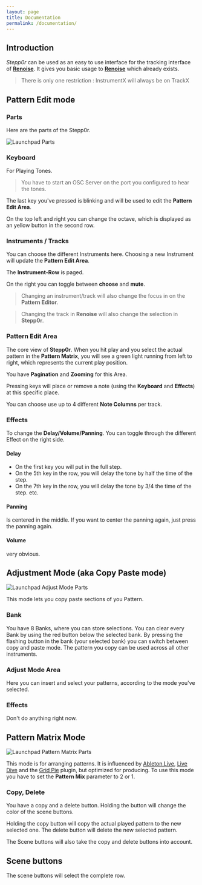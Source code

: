 ```yaml
---
layout: page
title: Documentation
permalink: /documentation/
---
```


## Introduction

*Stepp0r* can be used as an easy to use interface for the tracking interface of 
[**Renoise**](http://www.renoise.com/).
It gives you basic usage to 
[**Renoise**](http://www.renoise.com/)
which already exists. 

> There is only one restriction : 
> InstrumentX will always be on TrackX


## Pattern Edit mode

### Parts

Here are the parts of the Stepp0r.

<img class="img-responsive center-block" src="{{ site.baseurl }}/assets/Launchpad-PatternEditorMode.svg" alt="Launchpad Parts" />


### Keyboard

For Playing Tones.

> You have to start an OSC Server on the port you configured to hear the tones.

The last key you've pressed is blinking and will be used to edit the **Pattern Edit Area**.

On the top left and right you can change the octave, which is displayed as an yellow button in the 
second row.

### Instruments / Tracks

You can choose the different Instruments here. 
Choosing a new Instrument will update the **Pattern Edit Area**.

The **Instrument-Row** is paged. 

On the right you can toggle between **choose** and **mute**.

> Changing an instrument/track will also change the focus in on the **Pattern Editor**.

> Changing the track in **Renoise** will also change the selection in **Stepp0r**.

### Pattern Edit Area

The core view of **Stepp0r**. 
When you hit play and you select the actual pattern in the **Pattern Matrix**, you will see a green light running 
from left to right, which represents the current play position.

You have **Pagination** and **Zooming** for this Area.

Pressing keys will place or remove a note (using the **Keyboard** and **Effects**) at this specific place.

You can choose use up to 4 different **Note Columns** per track.

### Effects 

To change the **Delay/Volume/Panning**.
You can toggle through the different Effect on the right side.

#### Delay 

* On the first key you will put in the full step.
* On the 5th key in the row, you will delay the tone by half the time of the step.
* On the 7th key in the row, you will delay the tone by 3/4 the time of the step.
etc.

#### Panning

Is centered in the middle.
If you want to center the panning again, just press the panning again.

#### Volume

very obvious.



## Adjustment Mode (aka Copy Paste mode)


<img class="img-responsive center-block" src="{{ site.baseurl }}/assets/Launchpad-AdjustMode.svg" alt="Launchpad Adjust Mode Parts" />


This mode lets you copy paste sections of you Pattern. 

### Bank

You have 8 Banks, where you can store selections.
You can clear every Bank by using the red button below the selected bank.
By pressing the flashing button in the bank (your selected bank) you can switch between copy and paste mode.
The pattern you copy can be used across all other instruments.


### Adjust Mode Area

Here you can insert and select your patterns, according to the mode you've selected.


### Effects

Don't do anything right now.


## Pattern Matrix Mode

<img class="img-responsive center-block" src="{{ site.baseurl }}/assets/Launchpad-PatternMatrix.svg" alt="Launchpad Pattern Matrix Parts" />

This mode is for arranging patterns. 
It is influenced by [Ableton Live](https://www.ableton.com/),
[Live Dive](http://www.renoise.com/tools/live-dive) and the 
[Grid Pie](http://www.renoise.com/tools/grid-pie) plugin, but optimized for producing. 
To use this mode you have to set the **Pattern Mix** parameter to 2 or 1. 

### Copy, Delete

You have a copy and a delete button.
Holding the button will change the color of the scene buttons. 

Holding the copy button will copy the actual played pattern to the new selected one.
The delete button will delete the new selected pattern.

The Scene buttons will also take the copy and delete buttons into account.

## Scene buttons

The scene buttons will select the complete row.